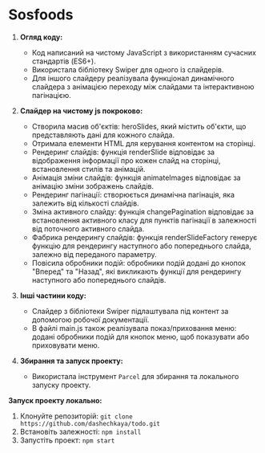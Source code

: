 # Sosfoods

1. **Огляд коду:**
   - Код написаний на чистому JavaScript з використанням сучасних стандартів (ES6+).
   - Використала бібліотеку Swiper для одного із слайдерів.
   - Для іншого слайдеру реалізувала функціонал динамічного слайдера з анімацією переходу між слайдами та інтерактивною пагінацією.

2. **Слайдер на чистому js покроково:**
   - Створила масив об'єктів: heroSlides, який містить об'єкти, що представляють дані для кожного слайда.
   - Отримала елементи HTML для керування контентом на сторінці.
   - Рендеринг слайдів: функція renderSlide відповідає за відображення інформації про кожен слайд на сторінці, встановлення стилів та анімацій.
   - Анімація зміни слайдів: функція animateImages відповідає за анімацію зміни зображень слайдів.
   - Рендеринг пагінації: створюється динамічна пагінація, яка залежить від кількості слайдів.
   - Зміна активного слайду: функція changePagination відповідає за встановлення активного класу для пунктів пагінації в залежності від поточного активного слайда.
   - Фабрика рендерингу слайдів: функція renderSlideFactory генерує функцію для рендерингу наступного або попереднього слайда, залежно від переданого параметру.
   - Повісила обробники подій: обробники подій додані до кнопок "Вперед" та "Назад", які викликають функції для рендерингу наступного або попереднього слайдів.

3. **Інші частини коду:**
   - Слайдер з бібліотеки Swiper підлаштувала під контент за допомогою робочої документації.
   - В файлі main.js також реалізувала показ/приховання меню: додані обробники подій для кнопок меню, щоб показувати або приховувати меню.

4. **Збирання та запуск проекту:**
   - Використала інструмент `Parcel` для збирання та локального запуску проекту.

**Запуск проекту локально:**
1. Клонуйте репозиторій: `git clone https://github.com/dashechkaya/todo.git`
2. Встановіть залежності: `npm install`
3. Запустіть проект: `npm start`

